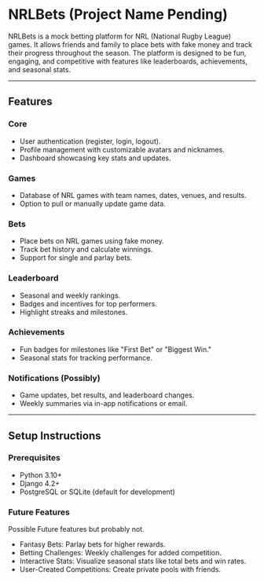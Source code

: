 # NRLBets (Project Name Pending)

NRLBets is a mock betting platform for NRL (National Rugby League) games. It allows friends and family to place bets with fake money and track their progress throughout the season. The platform is designed to be fun, engaging, and competitive with features like leaderboards, achievements, and seasonal stats.

---

## Features

### Core
- User authentication (register, login, logout).
- Profile management with customizable avatars and nicknames.
- Dashboard showcasing key stats and updates.

### Games
- Database of NRL games with team names, dates, venues, and results.
- Option to pull or manually update game data.

### Bets
- Place bets on NRL games using fake money.
- Track bet history and calculate winnings.
- Support for single and parlay bets.

### Leaderboard
- Seasonal and weekly rankings.
- Badges and incentives for top performers.
- Highlight streaks and milestones.

### Achievements
- Fun badges for milestones like "First Bet" or "Biggest Win."
- Seasonal stats for tracking performance.

### Notifications (Possibly)
- Game updates, bet results, and leaderboard changes.
- Weekly summaries via in-app notifications or email.

---

## Setup Instructions

### Prerequisites
- Python 3.10+
- Django 4.2+
- PostgreSQL or SQLite (default for development)

### Future Features
Possible Future features but probably not.

- Fantasy Bets: Parlay bets for higher rewards.
- Betting Challenges: Weekly challenges for added competition.
- Interactive Stats: Visualize seasonal stats like total bets and win rates.
- User-Created Competitions: Create private pools with friends.
